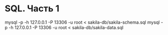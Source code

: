 # SQL. Часть 1

mysql -p -h 127.0.0.1 -P 13306 -u root < sakila-db/sakila-schema.sql
mysql -p -h 127.0.0.1 -P 13306 -u root < sakila-db/sakila-data.sql